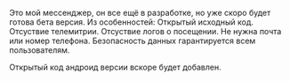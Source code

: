 Это мой мессенджер, он все ещё в разработке, но уже скоро будет готова бета версия. Из особенностей:
Открытый исходный код.
Отсуствие телемитрии.
Отсуствие логов о посещении.
Не нужна почта или номер телефона.
Безопасность данных гарантируется всем пользователям.

Открытый код андроид версии вскоре будет добавлен.

